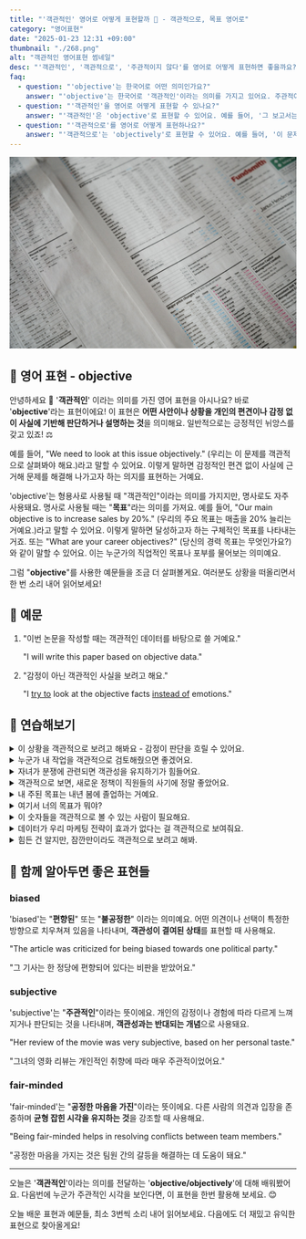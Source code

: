 ```yaml
---
title: "'객관적인' 영어로 어떻게 표현할까 ️👀 - 객관적으로, 목표 영어로"
category: "영어표현"
date: "2025-01-23 12:31 +09:00"
thumbnail: "./268.png"
alt: "객관적인 영어표현 썸네일"
desc: "'객관적인', '객관적으로', '주관적이지 않다'를 영어로 어떻게 표현하면 좋을까요? '그 보고서는 객관적인 데이터를 기반으로 작성되었어', '그의 의견은 주관적이지 않아서 신뢰할 수 있어' 등을 영어로 표현하는 법을 배워봅시다. 다양한 예문을 통해서 연습하고 본인의 표현으로 만들어 보세요."
faq:
  - question: "'objective'는 한국어로 어떤 의미인가요?"
    answer: "'objective'는 한국어로 '객관적인'이라는 의미를 가지고 있어요. 주관적이지 않고 사실이나 증거에 기반한 것을 표현할 때 사용해요."
  - question: "'객관적인'을 영어로 어떻게 표현할 수 있나요?"
    answer: "'객관적인'은 'objective'로 표현할 수 있어요. 예를 들어, '그 보고서는 객관적인 데이터를 기반으로 작성되었어'는 'The report was written based on objective data'로 말할 수 있어요."
  - question: "'객관적으로'를 영어로 어떻게 표현하나요?"
    answer: "'객관적으로'는 'objectively'로 표현할 수 있어요. 예를 들어, '이 문제를 객관적으로 평가해야 해'는 'We need to evaluate this issue objectively'로 표현할 수 있어요."
---
```


![재무제표 이미지](./268-1.jpg)

## 🌟 영어 표현 - objective

안녕하세요 👋 '**객관적인**' 이라는 의미를 가진 영어 표현을 아시나요? 바로 '**objective**'라는 표현이에요! 이 표현은 **어떤 사안이나 상황을 개인의 편견이나 감정 없이 사실에 기반해 판단하거나 설명하는 것**을 의미해요. 일반적으로는 긍정적인 뉘앙스를 갖고 있죠! ⚖️

예를 들어, "We need to look at this issue objectively." (우리는 이 문제를 객관적으로 살펴봐야 해요.)라고 말할 수 있어요. 이렇게 말하면 감정적인 편견 없이 사실에 근거해 문제를 해결해 나가고자 하는 의지를 표현하는 거예요.

<ins class="adsbygoogle"
     style="display:block"
     data-ad-client="ca-pub-1465612013356152"
     data-ad-slot="2106896038"
     data-ad-format="auto"
     data-full-width-responsive="true"></ins>

<script>
     (adsbygoogle = window.adsbygoogle || []).push({});
</script>

'objective'는 형용사로 사용될 때 "객관적인"이라는 의미를 가지지만, 명사로도 자주 사용돼요. 명사로 사용될 때는 "**목표**"라는 의미를 가져요. 예를 들어, "Our main objective is to increase sales by 20%." (우리의 주요 목표는 매출을 20% 늘리는 거예요.)라고 말할 수 있어요. 이렇게 말하면 달성하고자 하는 구체적인 목표를 나타내는 거죠. 또는 "What are your career objectives?" (당신의 경력 목표는 무엇인가요?)와 같이 말할 수 있어요. 이는 누군가의 직업적인 목표나 포부를 물어보는 의미예요.

그럼 "**objective**"를 사용한 예문들을 조금 더 살펴볼게요. 여러분도 상황을 떠올리면서 한 번 소리 내어 읽어보세요!

## 📖 예문

1. "이번 논문을 작성할 때는 객관적인 데이터를 바탕으로 쓸 거예요."

   "I will write this paper based on objective data."

2. "감정이 아닌 객관적인 사실을 보려고 해요."

   "I [try to](/blog/in-english/117.try-to/) look at the objective facts [instead of](/blog/in-english/169.instead-of/) emotions."

## 💬 연습해보기

<details>
<summary>이 상황을 객관적으로 보려고 해봐요 - 감정이 판단을 흐릴 수 있어요.</summary>
<span>Let's try to look at this situation objectively - your emotions might be clouding your judgment.</span>
</details>

<details>
<summary>누군가 내 작업을 객관적으로 검토해줬으면 좋겠어요.</summary>
<span>I need someone to <a href="/blog/in-english/251.review/">review</a> my work objectively.</span>
</details>

<details>
<summary>자녀가 분쟁에 관련되면 객관성을 유지하기가 힘들어요.</summary>
<span>It's hard to stay objective when your own kids are involved in the dispute.</span>
</details>

<details>
<summary>객관적으로 보면, 새로운 정책이 직원들의 사기에 정말 좋았어요.</summary>
<span>From an objective standpoint, the new policy has been great for employee morale.</span>
</details>

<details>
<summary>내 주된 목표는 내년 봄에 졸업하는 거예요.</summary>
<span>My main objective is to graduate by next spring.</span>
</details>

<details>
<summary>여기서 너의 목표가 뭐야?</summary>
<span>What's your objective here?</span>
</details>

<details>
<summary>이 숫자들을 객관적으로 볼 수 있는 사람이 필요해요.</summary>
<span>I need someone with an objective perspective to look at these numbers.</span>
</details>

<details>
<summary>데이터가 우리 마케팅 전략이 효과가 없다는 걸 객관적으로 보여줘요.</summary>
<span>The data objectively shows that our marketing strategy isn't working.</span>
</details>

<details>
<summary>힘든 건 알지만, 잠깐만이라도 객관적으로 보려고 해봐.</summary>
<span>I know it's hard, but try to look at this objectively for a minute.</span>
</details>

## 🤝 함께 알아두면 좋은 표현들

### biased

'biased'는 "**편향된**" 또는 "**불공정한**" 이라는 의미예요. 어떤 의견이나 선택이 특정한 방향으로 치우쳐져 있음을 나타내며, **객관성이 결여된 상태**를 표현할 때 사용해요.

"The article was criticized for being biased towards one political party."

"그 기사는 한 정당에 편향되어 있다는 비판을 받았어요."

### subjective

'subjective'는 "**주관적인**"이라는 뜻이에요. 개인의 감정이나 경험에 따라 다르게 느껴지거나 판단되는 것을 나타내며, **객관성과는 반대되는 개념**으로 사용돼요.

"Her review of the movie was very subjective, based on her personal taste."

"그녀의 영화 리뷰는 개인적인 취향에 따라 매우 주관적이었어요."

### fair-minded

'fair-minded'는 "**공정한 마음을 가진**"이라는 뜻이에요. 다른 사람의 의견과 입장을 존중하며 **균형 잡힌 시각을 유지하는 것**을 강조할 때 사용해요.

"Being fair-minded helps in resolving conflicts between team members."

"공정한 마음을 가지는 것은 팀원 간의 갈등을 해결하는 데 도움이 돼요."

---

오늘은 '**객관적인**'이라는 의미를 전달하는 '**objective/objectively**'에 대해 배워봤어요. 다음번에 누군가 주관적인 시각을 보인다면, 이 표현을 한번 활용해 보세요. 😊

오늘 배운 표현과 예문들, 최소 3번씩 소리 내어 읽어보세요. 다음에도 더 재밌고 유익한 표현으로 찾아올게요!
